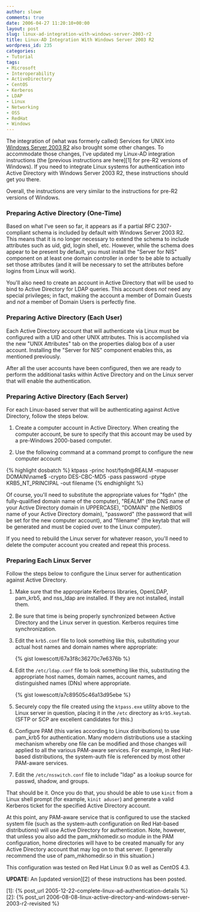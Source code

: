 ```yaml
---
author: slowe
comments: true
date: 2006-04-27 11:20:10+00:00
layout: post
slug: linux-ad-integration-with-windows-server-2003-r2
title: Linux-AD Integration With Windows Server 2003 R2
wordpress_id: 235
categories:
- Tutorial
tags:
- Microsoft
- Interoperability
- ActiveDirectory
- CentOS
- Kerberos
- LDAP
- Linux
- Networking
- OSS
- RedHat
- Windows
---
```


The integration of (what was formerly called) Services for UNIX into [Windows Server 2003 R2](http://www.microsoft.com/windowsserver2003/) also brought some other changes. To accommodate those changes, I've updated my Linux-AD integration instructions (the [previous instructions are here][1] for pre-R2 versions of Windows). If you need to integrate Linux systems for authentication into Active Directory with Windows Server 2003 R2, these instructions should get you there.

Overall, the instructions are very similar to the instructions for pre-R2 versions of Windows.

### Preparing Active Directory (One-Time)

Based on what I've seen so far, it appears as if a partial RFC 2307-compliant schema is included by default with Windows Server 2003 R2. This means that it is no longer necessary to extend the schema to include attributes such as uid, gid, login shell, etc. However, while the schema does appear to be present by default, you must install the "Server for NIS" component on at least one domain controller in order to be able to actually set those attributes (and it will be necessary to set the attributes before logins from Linux will work).

You'll also need to create an account in Active Directory that will be used to bind to Active Directory for LDAP queries. This account does _not_ need any special privileges; in fact, making the account a member of Domain Guests and _not_ a member of Domain Users is perfectly fine.

### Preparing Active Directory (Each User)

Each Active Directory account that will authenticate via Linux must be configured with a UID and other UNIX attributes. This is accomplished via the new "UNIX Attributes" tab on the properties dialog box of a user account. Installing the "Server for NIS" component enables this, as mentioned previously.

After all the user accounts have been configured, then we are ready to perform the additional tasks within Active Directory and on the Linux server that will enable the authentication.

### Preparing Active Directory (Each Server)

For each Linux-based server that will be authenticating against Active Directory, follow the steps below.

1. Create a computer account in Active Directory. When creating the computer account, be sure to specify that this account may be used by a pre-Windows 2000-based computer.

2. Use the following command at a command prompt to configure the new computer account:  

{% highlight dosbatch %}
ktpass -princ host/fqdn@REALM -mapuser DOMAIN\name$
-crypto DES-CBC-MD5 -pass password -ptype KRB5_NT_PRINCIPAL
-out filename
{% endhighlight %}

Of course, you'll need to substitute the appropriate values for "fqdn" (the fully-qualified domain name of the computer), "REALM" (the DNS name of your Active Directory domain in UPPERCASE), "DOMAIN" (the NetBIOS name of your Active Directory domain), "password" (the password that will be set for the new computer account), and "filename" (the keytab that will be generated and must be copied over to the Linux computer).

If you need to rebuild the Linux server for whatever reason, you'll need to delete the computer account you created and repeat this process.

### Preparing Each Linux Server

Follow the steps below to configure the Linux server for authentication against Active Directory.

1. Make sure that the appropriate Kerberos libraries, OpenLDAP, pam\_krb5, and nss\_ldap are installed. If they are not installed, install them.

2. Be sure that time is being properly synchronized between Active Directory and the Linux server in question. Kerberos requires time synchronization.

3. Edit the `krb5.conf` file to look something like this, substituting your actual host names and domain names where appropriate:  

	{% gist lowescott/67a3f8c36270c7e6376b %}

4. Edit the `/etc/ldap.conf` file to look something like this, substituting the appropriate host names, domain names, account names, and distinguished names (DNs) where appropriate.  

	{% gist lowescott/a7c89505c46a13d95ebe %}

5. Securely copy the file created using the `ktpass.exe` utility above to the Linux server in question, placing it in the `/etc` directory as `krb5.keytab`. (SFTP or SCP are excellent candidates for this.)

6. Configure PAM (this varies according to Linux distributions) to use pam_krb5 for authentication. Many modern distributions use a stacking mechanism whereby one file can be modified and those changes will applied to all the various PAM-aware services. For example, in Red Hat-based distributions, the system-auth file is referenced by most other PAM-aware services.

7. Edit the `/etc/nsswitch.conf` file to include "ldap" as a lookup source for passwd, shadow, and groups.

That should be it. Once you do that, you should be able to use `kinit` from a Linux shell prompt (for example, `kinit aduser`) and generate a valid Kerberos ticket for the specified Active Directory account.

At this point, any PAM-aware service that is configured to use the stacked system file (such as the system-auth configuration on Red Hat-based distributions) will use Active Directory for authentication. Note, however, that unless you also add the pam\_mkhomedir.so module in the PAM configuration, home directories will have to be created manually for any Active Directory account that may log on to that server. (I generally recommend the use of pam\_mkhomedir.so in this situation.)

This configuration was tested on Red Hat Linux 9.0 as well as CentOS 4.3.

**UPDATE:** An [updated version][2] of these instructions has been posted.

[1]: {% post_url 2005-12-22-complete-linux-ad-authentication-details %}
[2]: {% post_url 2006-08-08-linux-active-directory-and-windows-server-2003-r2-revisited %}